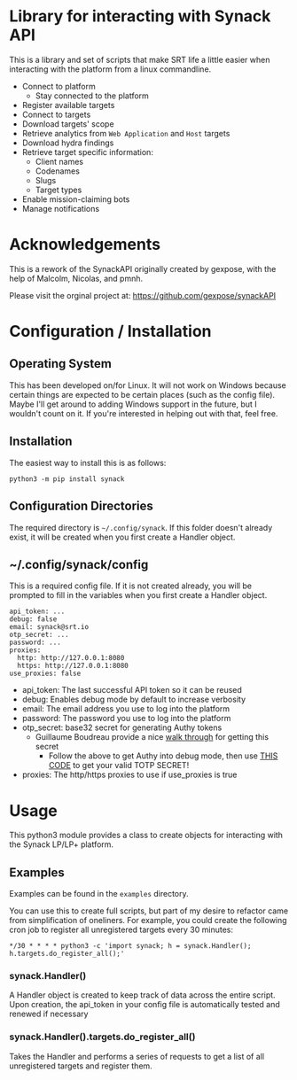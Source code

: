 # Library for interacting with Synack API 

This is a library and set of scripts that make SRT life a little easier when interacting with the platform from a linux commandline.
* Connect to platform
  * Stay connected to the platform
* Register available targets
* Connect to targets
* Download targets' scope
* Retrieve analytics from `Web Application` and `Host` targets
* Download hydra findings
* Retrieve target specific information:
  * Client names
  * Codenames
  * Slugs
  * Target types
* Enable mission-claiming bots
* Manage notifications

# Acknowledgements

This is a rework of the SynackAPI originally created by gexpose, with the help of Malcolm, Nicolas, and pmnh.

Please visit the orginal project at:
https://github.com/gexpose/synackAPI

# Configuration / Installation
## Operating System

This has been developed on/for Linux. It will not work on Windows because certain things are expected to be certain places (such as the config file). Maybe I'll get around to adding Windows support in the future, but I wouldn't count on it. If you're interested in helping out with that, feel free.

## Installation

The easiest way to install this is as follows:

```
python3 -m pip install synack
```

## Configuration Directories
The required directory is `~/.config/synack`. If this folder doesn't already exist, it will be created when you first create a Handler object.

## ~/.config/synack/config
This is a required config file. If it is not created already, you will be prompted to fill in the variables when you first create a Handler object.
```
api_token: ...
debug: false
email: synack@srt.io
otp_secret: ...
password: ...
proxies:
  http: http://127.0.0.1:8080
  https: http://127.0.0.1:8080
use_proxies: false
```

* api_token: The last successful API token so it can be reused
* debug: Enables debug mode by default to increase verbosity
* email: The email address you use to log into the platform
* password: The password you use to log into the platform
* otp_secret: base32 secret for generating Authy tokens
  * Guillaume Boudreau provide a nice [walk through](https://gist.github.com/gboudreau/94bb0c11a6209c82418d01a59d958c93) for getting this secret
    * Follow the above to get Authy into debug mode, then use [THIS CODE](https://gist.github.com/louiszuckerman/2dd4fddf8097ce89594bb33426ab5e23#ok-thats-nice-but-i-want-to-get-rid-of-authy-now) to get your valid TOTP SECRET!
* proxies: The http/https proxies to use if use_proxies is true

# Usage

This python3 module provides a class to create objects for interacting with the Synack LP/LP+ platform.

## Examples

Examples can be found in the `examples` directory.

You can use this to create full scripts, but part of my desire to refactor came from simplification of oneliners.
For example, you could create the following cron job to register all unregistered targets every 30 minutes:

```
*/30 * * * * python3 -c 'import synack; h = synack.Handler(); h.targets.do_register_all();'

```

### synack.Handler()

A Handler object is created to keep track of data across the entire script.
Upon creation, the api_token in your config file is automatically tested and renewed if necessary

### synack.Handler().targets.do_register_all()

Takes the Handler and performs a series of requests to get a list of all unregistered targets and register them.
